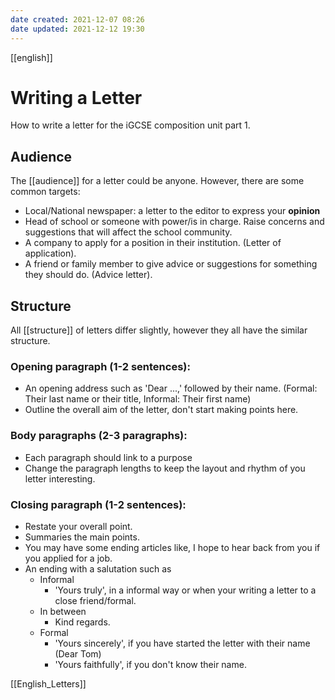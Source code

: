 ```yaml
---
date created: 2021-12-07 08:26
date updated: 2021-12-12 19:30
---
```

[[english]] 

# Writing a Letter

How to write a letter for the iGCSE composition unit part 1.

## Audience

The [[audience]] for a letter could be anyone. However, there are some common targets:

- Local/National newspaper: a letter to the editor to express your **opinion**
- Head of school or someone with power/is in charge. Raise concerns and suggestions that will affect the school community.
- A company to apply for a position in their institution. (Letter of application).
- A friend or family member to give advice or suggestions for something they should do. (Advice letter).

## Structure

All [[structure]] of letters differ slightly, however they all have the similar structure.

### Opening paragraph (1-2 sentences):

- An opening address such as 'Dear ...,' followed by their name. (Formal: Their last name or their title, Informal: Their first name)
- Outline the overall aim of the letter, don't start making points here.

### Body paragraphs (2-3 paragraphs):

- Each paragraph should link to a purpose
- Change the paragraph lengths to keep the layout and rhythm of you letter interesting.

### Closing paragraph (1-2 sentences):

- Restate your overall point.
- Summaries the main points.
- You may have some ending articles like, I hope to hear back from you if you applied for a job.
- An ending with a salutation such as
  - Informal
    - 'Yours truly', in a informal way or when your writing a letter to a close friend/formal.
  - In between
    - Kind regards.
  - Formal
    - 'Yours sincerely', if you have started the letter with their name (Dear Tom)
    - 'Yours faithfully', if you don't know their name.

[[English_Letters]]
